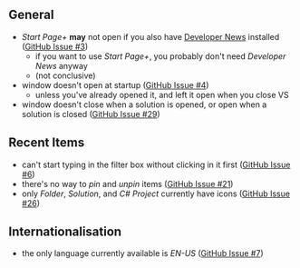 ## General

  - *Start Page+* **may** not open if you also have [Developer News][developer-news-url] installed ([GitHub Issue #3][github-issue-3])
    - if you want to use *Start Page+*, you probably don't need *Developer News* anyway
    - (not conclusive)
  - window doesn't open at startup ([GitHub Issue #4][github-issue-4])
    - unless you've already opened it, and left it open when you close VS
  - window doesn't close when a solution is opened, or open when a solution is closed ([GitHub Issue #29][github-issue-29])

[github-issue-3]: https://github.com/luminous-software/start-page-plus/issues/3
[github-issue-4]: https://github.com/luminous-software/start-page-plus/issues/4
[github-issue-14]: https://github.com/luminous-software/start-page-plus/issues/14
[github-issue-29]: https://github.com/luminous-software/start-page-plus/issues/29

## Recent Items

  - can't start typing in the filter box without clicking in it first ([GitHub Issue #6][github-issue-6])
  - there's no way to *pin* and *unpin* items ([GitHub Issue #21][github-issue-21])
  - only *Folder*, *Solution*, and *C# Project* currently have icons ([GitHub Issue #26][github-issue-26])

[developer-news-url]: https://luminous-software.solutions/developer-news
[github-issue-6]: https://github.com/luminous-software/start-page-plus/issues/6
[github-issue-21]: https://github.com/luminous-software/start-page-plus/issues21
[github-issue-22]: https://github.com/luminous-software/start-page-plus/issues22
[github-issue-26]: https://github.com/luminous-software/start-page-plus/issues26

## Internationalisation

  - the only language currently available is *EN-US* ([GitHub Issue #7][github-issue-7])

[github-issue-7]: https://github.com/luminous-software/start-page-plus/issues/7
